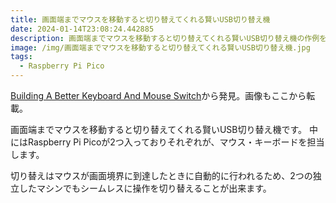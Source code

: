 ```yaml
---
title: 画面端までマウスを移動すると切り替えてくれる賢いUSB切り替え機
date: 2024-01-14T23:08:24.442885
description: 画面端までマウスを移動すると切り替えてくれる賢いUSB切り替え機の作例を紹介します
image: /img/画面端までマウスを移動すると切り替えてくれる賢いUSB切り替え機.jpg
tags:
  - Raspberry Pi Pico
---
```

[Building A Better Keyboard And Mouse Switch](https://hackaday.com/2023/12/26/building-a-better-keyboard-and-mouse-switch/)から発見。画像もここから転載。

画面端までマウスを移動すると切り替えてくれる賢いUSB切り替え機です。
中にはRaspberry Pi Picoが2つ入っておりそれぞれが、マウス・キーボードを担当します。

切り替えはマウスが画面境界に到達したときに自動的に行われるため、2つの独立したマシンでもシームレスに操作を切り替えることが出来ます。


